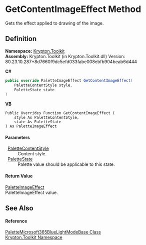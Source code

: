 # GetContentImageEffect Method


Gets the effect applied to drawing of the image.



## Definition
**Namespace:** <a href="79d2eac2-21f4-54ff-7552-b20c33c30600.md">Krypton.Toolkit</a>  
**Assembly:** Krypton.Toolkit (in Krypton.Toolkit.dll) Version: 80.23.10.287+8d7660f9dc5efd033fabe008ebfb904beab6d444

**C#**
``` C#
public override PaletteImageEffect GetContentImageEffect(
	PaletteContentStyle style,
	PaletteState state
)
```
**VB**
``` VB
Public Overrides Function GetContentImageEffect ( 
	style As PaletteContentStyle,
	state As PaletteState
) As PaletteImageEffect
```



#### Parameters
<dl><dt>  <a href="e51bbd11-7fb5-8388-9a31-63383b173303.md">PaletteContentStyle</a></dt><dd>Content style.</dd><dt>  <a href="93e626cd-00cf-240e-06c6-ab4d47e982ba.md">PaletteState</a></dt><dd>Palette value should be applicable to this state.</dd></dl>

#### Return Value
<a href="32bb7d2d-d70a-08af-0e9a-60c232f62d5a.md">PaletteImageEffect</a>  
PaletteImageEffect value.

## See Also


#### Reference
<a href="14521551-a0a1-47b0-dc88-8e4cb893b7cb.md">PaletteMicrosoft365BlueLightModeBase Class</a>  
<a href="79d2eac2-21f4-54ff-7552-b20c33c30600.md">Krypton.Toolkit Namespace</a>  
